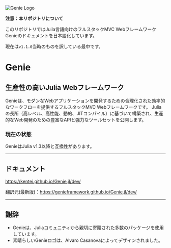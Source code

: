 ![Genie Logo](docs/content/img/genie_logo.png)

**注意：本リポジトリについて**

このリポジトリではJuila言語向けのフルスタックMVC WebフレームワークGenieのドキュメントを日本語化しています。

現在は`v1.1.0`当時のものを訳している最中です。

# Genie

## 生産性の高いJulia Webフレームワーク

Genieは、モダンなWebアプリケーションを開発するための合理化された効率的なワークフローを提供するフルスタックMVC Webフレームワークです。 Juliaの長所（高レベル、高性能、動的、JITコンパイル）に基づいて構築され、生産的なWeb開発のための豊富なAPIと強力なツールセットを公開します。

### 現在の状態

GenieはJulia v1.3以降と互換性があります。

---

## ドキュメント
<https://kentei.github.io/Genie.jl/dev/>

翻訳元(最新版)：<https://genieframework.github.io/Genie.jl/dev/>

---

## 謝辞

* Genieは、Juliaコミュニティから親切に寄贈された多数のパッケージを使用しています。
* 素晴らしいGenieロゴは、Alvaro Casanovaによってデザインされました。

